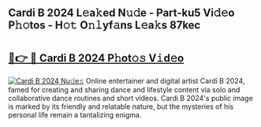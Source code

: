 ## Cardi B 2024 L𝚎a𝚔ed N𝚞𝚍e - Part-ku5 Vi𝚍𝚎o P𝚑𝚘tos - H𝚘𝚝 O𝚗𝚕yf𝚊ns L𝚎a𝚔s 87kec

# <h2><a href="http://kf6yd2.oniu.top/?m=Cardi+B+2024">🔗👉 🔴 Cardi B 2024 P𝚑ot𝚘𝚜 V𝚒d𝚎o</a></h2>

[![Cardi B 2024 Nu𝚍e𝚜](https://i.imgur.com/0qMVB7G.gif)](http://kf6yd2.oniu.top/?m=Cardi+B+2024)
Online entertainer and digital artist Cardi B 2024, famed for creating and sharing dance and lifestyle content via solo and collaborative dance routines and short videos. Cardi B 2024's public image is marked by its friendly and relatable nature, but the mysteries of his personal life remain a tantalizing enigma.  
